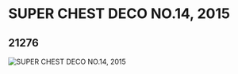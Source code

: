 # SUPER CHEST DECO NO.14, 2015
## 21276
![SUPER CHEST DECO NO.14, 2015](https://lc-www-live-s.legocdn.com/media/bricks/5/2/6115529.jpg)